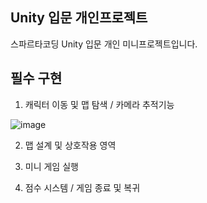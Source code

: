 ## Unity 입문 개인프로젝트

스파르타코딩 Unity 입문 개인 미니프로젝트입니다.  

## 필수 구현

1. 캐릭터 이동 및 맵 탐색  / 카메라 추적기능  

![image](/README/intro.gif)  

2. 맵 설계 및 상호작용 영역

3. 미니 게임 실행  

4. 점수 시스템 / 게임 종료 및 복귀  

